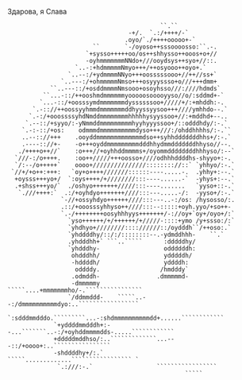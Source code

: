 Здарова, я Слава


                                                                                
                                                                                
                                                                                
                                                                                
                                                                                
                                                                                
                                                                                
                                                                                
                                                                                
                                                                                
                                               ``.``                            
                                      -+/.  `.:/++++/-`                         
                                     .oyo/`./++++ooooo+-`                       
                            ``       `-/oyoso++sssoooosso:``.-.                 
                          `+sysso+++++oo/os++shhysso++ooos+o+//                 
                          -oyhmmmmmmmNNdo+///ooydsys++syo+//::.                 
                       `..-:+hdmmmmmNmyo+++/++osyooo++oyo+.`                    
                     `..--:/+ydmmmmNNyo+++oosssssooo+//++//ss+`                 
                   `..---:/+ohmmmmmNmso+++osyyyssso+o///+++dmm+                 
                ``..---::/+osddmmmmNmsooo+osoyhsso///:////hdmds`                
              ``...-::/++ooshmdmmmmmmyooooosooooyyso//o/:sddmd+-`               
             `...-::/+oosssymdmmmmmmmdyssssssoo+/////+/:+mhddh:-.               
           `.-:://++oossyyhmmdmmmmmmmddhyyssyysoo+++////ymhhdo--.`              
          `.-:/+ooossssyhdNmddmmmmmmmmhhhhhysyyssoo+//:+mddhd+--..              
         `.--::/+syyo/:-yNmmddmmmmmmmmmhyyhyyyssoo+/::odddhdy/:-.`              
        `.-:-::/+os:    odmmmdmmmmmmmmmmdyso+++///:/ohddhhhhs/:-.``             
        ..--:://+++    .ooyddmmmmmmmmmmmmmdso++syhhdddddddhhs+/:-.`             
        .----:://+-    -o+++oyddmmmmmmmmmdddhhydmmdddddddhhyso//--.             
       ./++++o++//`    :o+++//+oyhhddmmmms+/oyommddddddddhhhyso/:--`            
      `///-:/o++++.    :oo++/////+++oosso+////odhhhddddhs-shyyo+:-.             
      `/:--/o+++++`    oooo+///////////////:::::::://::` `yhhyo/:-.`            
     `//+/+o++:+++:   `oy+o++++///////::::::----.....-.  .yhhy+:--.`            
      +oysss+++yo+/  `:oys++++/+////////:::----......-`  -yhys+:--.`            
      .+shss+++yo/`  ./oshyo+++++++/////:::----.......   `yyso+::-.`            
       `.///++++:`  .:/+oyhdyo+++++++////:::---.....-/:  -yyso+/:-.`            
                   `-//+ossyhdyo++++++////:::---..-:/os: /hysosso/:.            
                   .::/+ooosssyhhyso++////:::--:::::+oyh.yyo/+so++-             
                   `.-/++++++++oosyhhhyys+++++++/-://oy+`oy+/oyo+/:`            
                     `yso++++++/+/++++++/+/////-::::+ymo /y+ssso:/:`            
                     `yhdhyo+////////:::://////::/oydddh``/++oso:.`             
                     `yhddddhy/::/:/::::::::--.-ydmddhhh-    ``.`               
                     .yhdddhh+` ```..`````      :dddddhy/                       
                     `yhdddhy-                  oddddddh:                       
                      ohdddhh/                  ydddddh/                        
                      -hddddh/                  yddddh:                         
                       oddddy.                 /hmdddy`                         
                      .odmddh-                .dmmmmmd-                         
                      -dmmmmmy       `````....+mmmmmmmho/-.````````````````     
                     `/ddmmddd-    `````..--:/dmmmmmmmmmmdyo:..`````````````````
                   `:sdddmmdddo.`````````...-:shdmmmmmmmmmmdd+......````````````
                 `+yddddmmdddh+:--...```````..-:/+oyhddmmmmdds-.....````````````
                 +dddddmddhso/:..`````````````...---::/+oooo+:..````````````````
                 -shddddhy+/:.`            `````.............````````````````` `
                  `.:///:-.`                  `````````````````                 
                                                      `````                     
                                                                                
                                                                                
                                                                                
                                                                                
                                                                                
                                                                                
